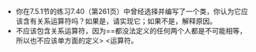 * 你在7.5.1节的练习7.40（第261页）中曾经选择并编写了一个类，你认为它应该含有关系运算符吗？如果是，请实现它；如果不是，解释原因。
* 不应该包含关系运算符，因为==都没法定义的任何两个人都是不可能相等，所以也不应该单方面的定义> <运算符。